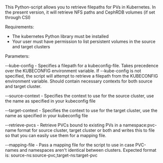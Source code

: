 This Python-script allows you to retrieve filepaths for PVs in Kubernetes. In the present version, it will retrieve NFS paths and CephRDB volumes (if set through CSI)

Requirements:  
- The kubernetes Python library must be installed
- Your user must have permission to list persistent volumes in the source and target clusters

Parameters:  

--kube-config - Specifies a filepath for a kubeconfig-file. Takes precedence over the KUBECONFIG environment variable. If --kube-config is not specified, the script will attempt to retrieve a filepath from the KUBECONFIG environment variable. Should contain necessary contexts for both source and target cluster.

--source-context - Specifies the context to use for the source cluster, use the name as specified in your kubeconfig file

--target-context - Specifies the context to use for the target cluster, use the name as specified in your kubeconfig file

--retrieve-pvcs - Retrieve PVCs bound to existing PVs in a namespace:pvc-name format for source cluster, target cluster or both and writes this to file so that you can easily use them for a mapping file. 

--mapping-file - Pass a mapping file for the script to use in case PVC-names and namespaces aren't identical between clusters. Expected format is: source-ns:source-pvc,target-ns:target-pvc



